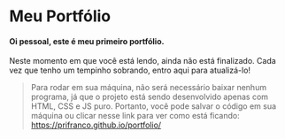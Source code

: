 # **Meu Portfólio**

#### Oi pessoal, este é meu primeiro portfólio.
Neste momento em que você está lendo, ainda não está finalizado. Cada vez que tenho um tempinho sobrando, entro aqui para atualizá-lo!

  > Para rodar em sua máquina, não será necessário baixar nenhum programa, já que o projeto está sendo desenvolvido apenas com HTML, CSS e JS puro. Portanto, você pode salvar o código em sua máquina ou clicar nesse link para ver como está ficando: https://prifranco.github.io/portfolio/
